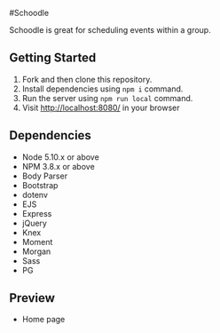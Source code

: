 <!-- # Node Skeleton

## Project Setup

1. Create your own empty repo on GitHub
2. Clone this repository (do not fork)
  - Suggestion: When cloning, specify a different folder name that is relevant to your project
3. Remove the git remote: `git remote rm origin`
4. Add a remote for your origin: `git remote add origin <your github repo URL>`
5. Push to the new origin: `git push -u origin master`
6. Verify that the skeleton code now shows up in your repo on GitHub

## Getting Started

1. Create the `.env` by using `.env.example` as a reference: `cp .env.example .env`
2. Update the .env file with your correct local information
3. Install dependencies: `npm i`
4. Fix to binaries for sass: `npm rebuild node-sass`
5. Run migrations: `npm run knex migrate:latest`
  - Check the migrations folder to see what gets created in the DB
6. Run the seed: `npm run knex seed:run`
  - Check the seeds file to see what gets seeded in the DB
7. Run the server: `npm run local`
8. Visit `http://localhost:8080/` -->


#Schoodle

Schoodle is great for scheduling events within a group.


## Getting Started
1. Fork and then clone this repository.
2. Install dependencies using `npm i` command.
3. Run the server using `npm run local` command.
4. Visit <http://localhost:8080/> in your browser

## Dependencies
- Node 5.10.x or above
- NPM 3.8.x or above
- Body Parser
- Bootstrap
- dotenv
- EJS
- Express
- jQuery
- Knex
- Moment
- Morgan
- Sass
- PG

## Preview
 - Home page